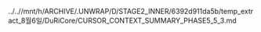 ../..//mnt/h/ARCHIVE/.UNWRAP/D/STAGE2_INNER/6392d911da5b/temp_extract_8월6일/DuRiCore/CURSOR_CONTEXT_SUMMARY_PHASE5_5_3.md